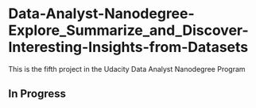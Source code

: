 # Data-Analyst-Nanodegree-Explore_Summarize_and_Discover-Interesting-Insights-from-Datasets
This is the fifth project in the Udacity Data Analyst Nanodegree Program
## In Progress